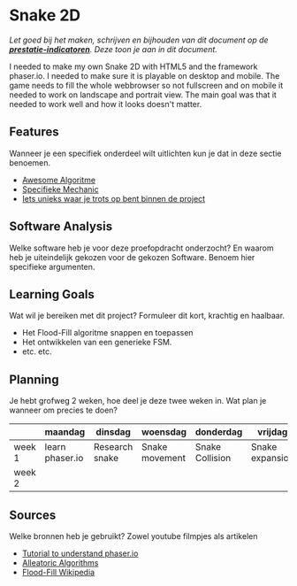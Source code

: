 # Snake 2D
*Let goed bij het maken, schrijven en bijhouden van dit document op de **[prestatie-indicatoren](https://drive.google.com/drive/folders/1y8l0Zr4E8b6gYJui_pSzQaoWr-gEr6JN?usp=sharing)**. Deze toon je aan in dit document.*

I needed to make my own Snake 2D with HTML5 and the framework phaser.io. I needed to make sure it is playable on desktop and mobile. The game needs to fill the whole webbrowser so not fullscreen and on mobile it needed to work on landscape and portrait view. The main goal was that it needed to work well and how it looks doesn't matter.

## Features
Wanneer je een specifiek onderdeel wilt uitlichten kun je dat in deze sectie benoemen.

- [Awesome Algoritme](link)
- [Specifieke Mechanic](link)
- [Iets unieks waar je trots op bent binnen de project](link)

## Software Analysis
Welke software heb je voor deze proefopdracht onderzocht? En waarom heb je uiteindelijk gekozen voor de gekozen Software. Benoem hier specifieke argumenten.

## Learning Goals
Wat wil je bereiken met dit project? Formuleer dit kort, krachtig en haalbaar.
- Het Flood-Fill algoritme snappen en toepassen
- Het ontwikkelen van een generieke FSM.
- etc. etc.

## Planning
Je hebt grofweg 2 weken, hoe deel je deze twee weken in. Wat plan je wanneer om precies te doen?

| | maandag | dinsdag | woensdag | donderdag | vrijdag |
| --- | --- | --- | --- | --- | --- |
|week 1 | learn phaser.io | Research snake | Snake movement | Snake Collision | Snake expansion |
|week 2 |

## Sources
Welke bronnen heb je gebruikt? Zowel youtube filmpjes als artikelen

- [Tutorial to understand phaser.io](http://phaser.io/tutorials/making-your-first-phaser-3-game/index)
- [Alleatoric Algorithms](link)
- [Flood-Fill Wikipedia](link)
